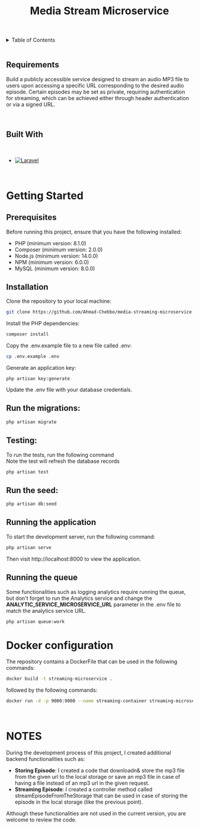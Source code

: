 <!-- PROJECT NAME -->
<div align="center">
  <h1 align="center">Media Stream Microservice</h1>
</div>
<br>
<br>
<!-- TABLE OF CONTENTS -->
<details>
  <summary>Table of Contents</summary>
  <ol>
    <li>
      <a href="#requirements">Requirements</a>
      <ul>
        <li><a href="#built-with">Built With</a></li>
      </ul>
    </li>
    <li>
      <a href="#getting-started">Getting Started</a>
      <ul>
        <li><a href="#prerequisites">Prerequisites</a></li>
        <li><a href="#installation">Installation</a></li>
      </ul>
    </li>
    <li><a href="#usage">Usage</a></li>
  </ol>
</details>

<br>

<!-- ABOUT THE PROJECT -->
## Requirements

Build a publicly accessible service designed to stream an audio MP3 file to users upon
accessing a specific URL corresponding to the desired audio episode. Certain episodes may
be set as private, requiring authentication for streaming, which can be achieved either
through header authentication or via a signed URL.


<br>


## Built With

<br>

* [![Laravel][Laravel.com]][Laravel-url]

<br>

<!-- GETTING STARTED -->
# Getting Started

## Prerequisites

Before running this project, ensure that you have the following installed:

* PHP (minimum version: 8.1.0)
* Composer (minimum version: 2.0.0)
* Node.js (minimum version: 14.0.0)
* NPM (minimum version: 6.0.0)
* MySQL (minimum version: 8.0.0)

## Installation

Clone the repository to your local machine:

```bash
git clone https://github.com/Ahmad-Chebbo/media-streaming-microservice.git
```

Install the PHP dependencies:
```bash
composer install
```


Copy the .env.example file to a new file called .env:
```bash
cp .env.example .env
```

Generate an application key:
```vbnet
php artisan key:generate
```

Update the .env file with your database credentials.


## Run the migrations:


```bash
php artisan migrate
```


## Testing:

To run the tests, run the following command <br>
Note the test will refresh the database records

```bash
php artisan test
```


## Run the seed:

```bash
php artisan db:seed
```

## Running the application

To start the development server, run the following command:

```bash
php artisan serve
```  

Then visit http://localhost:8000 to view the application.

## Running the queue

Some functionalities such as logging analytics require running the queue, but don't forget to run the Analytics service and change the **ANALYTIC_SERVICE_MICROSERVICE_URL** parameter in the .env file to match the analytics service URL.

```bash
php artisan queue:work
```  

# Docker configuration

The repository contains a DockerFile that can be used in the following commands:

```bash
docker build -t streaming-microservice .
```

followed by the following commands:

```bash
docker run -d -p 9000:9000 --name streaming-container streaming-microservice
```

<br>

# NOTES

During the development process of this project, I created additional backend functionalities such as:

* **Storing Episode**: I created a code that downloadn& store the mp3 file from the given url to the local storage or save an mp3 file in case of having a file instead of an mp3 url in the given request. 
* **Streaming Episode**: I created a controller method called streamEpisodeFromTheStorage that can be used in case of storing the episode in the local storage (like the previous point).

Although these functionalities are not used in the current version, you are welcome to review the code.




<!-- MARKDOWN LINKS & IMAGES -->
<!-- https://www.markdownguide.org/basic-syntax/#reference-style-links -->
[contributors-shield]: https://img.shields.io/github/contributors/othneildrew/Best-README-Template.svg?style=for-the-badge
[contributors-url]: https://github.com/othneildrew/Best-README-Template/graphs/contributors
[forks-shield]: https://img.shields.io/github/forks/othneildrew/Best-README-Template.svg?style=for-the-badge
[forks-url]: https://github.com/othneildrew/Best-README-Template/network/members
[stars-shield]: https://img.shields.io/github/stars/othneildrew/Best-README-Template.svg?style=for-the-badge
[stars-url]: https://github.com/othneildrew/Best-README-Template/stargazers
[issues-shield]: https://img.shields.io/github/issues/othneildrew/Best-README-Template.svg?style=for-the-badge
[issues-url]: https://github.com/othneildrew/Best-README-Template/issues
[license-shield]: https://img.shields.io/github/license/othneildrew/Best-README-Template.svg?style=for-the-badge
[license-url]: https://github.com/othneildrew/Best-README-Template/blob/master/LICENSE.txt
[linkedin-shield]: https://img.shields.io/badge/-LinkedIn-black.svg?style=for-the-badge&logo=linkedin&colorB=555
[linkedin-url]: https://linkedin.com/in/othneildrew
[product-screenshot]: images/screenshot.png
[Next.js]: https://img.shields.io/badge/next.js-000000?style=for-the-badge&logo=nextdotjs&logoColor=white
[Next-url]: https://nextjs.org/
[React.js]: https://img.shields.io/badge/React-20232A?style=for-the-badge&logo=react&logoColor=61DAFB
[React-url]: https://reactjs.org/
[Vue.js]: https://img.shields.io/badge/Vue.js-35495E?style=for-the-badge&logo=vuedotjs&logoColor=4FC08D
[Vue-url]: https://vuejs.org/
[Angular.io]: https://img.shields.io/badge/Angular-DD0031?style=for-the-badge&logo=angular&logoColor=white
[Angular-url]: https://angular.io/
[Svelte.dev]: https://img.shields.io/badge/Svelte-4A4A55?style=for-the-badge&logo=svelte&logoColor=FF3E00
[Svelte-url]: https://svelte.dev/
[Laravel.com]: https://img.shields.io/badge/Laravel-FF2D20?style=for-the-badge&logo=laravel&logoColor=white
[Laravel-url]: https://laravel.com
[Bootstrap.com]: https://img.shields.io/badge/Bootstrap-563D7C?style=for-the-badge&logo=bootstrap&logoColor=white
[Bootstrap-url]: https://getbootstrap.com
[JQuery.com]: https://img.shields.io/badge/jQuery-0769AD?style=for-the-badge&logo=jquery&logoColor=white
[JQuery-url]: https://jquery.com 
